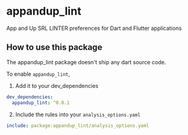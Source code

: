 # appandup_lint

App and Up SRL LINTER preferences for Dart and Flutter applications

## How to use this package

The appandup_lint package doesn't ship any dart source code.

To enable `appandup_lint`,
1. Add it to your dev_dependencies
```yaml
dev_dependencies:
  appandup_lint: ^0.0.1
```

2. Include the rules into your `analysis_options.yaml`
```yaml
include: package:appandup_lint/analysis_options.yaml
```
